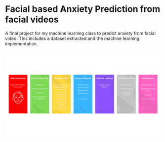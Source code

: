# Facial based Anxiety Prediction from facial videos 
A final project for my machine learning class to predict anxiety from facial video. This includes a dataset extracted and the machine learning implementation.

![alt text](data-acquisition.png)
